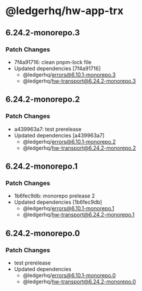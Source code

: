 # @ledgerhq/hw-app-trx

## 6.24.2-monorepo.3

### Patch Changes

- 7f4a91716: clean pnpm-lock file
- Updated dependencies [7f4a91716]
  - @ledgerhq/errors@6.10.1-monorepo.3
  - @ledgerhq/hw-transport@6.24.2-monorepo.3

## 6.24.2-monorepo.2

### Patch Changes

- a439963a7: test prerelease
- Updated dependencies [a439963a7]
  - @ledgerhq/errors@6.10.1-monorepo.2
  - @ledgerhq/hw-transport@6.24.2-monorepo.2

## 6.24.2-monorepo.1

### Patch Changes

- 1b6fec9db: monorepo prelease 2
- Updated dependencies [1b6fec9db]
  - @ledgerhq/errors@6.10.1-monorepo.1
  - @ledgerhq/hw-transport@6.24.2-monorepo.1

## 6.24.2-monorepo.0

### Patch Changes

- test prerelease
- Updated dependencies
  - @ledgerhq/errors@6.10.1-monorepo.0
  - @ledgerhq/hw-transport@6.24.2-monorepo.0
